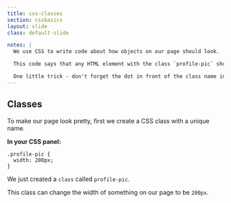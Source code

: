 ```yaml
---
title: css-classes
section: cssbasics
layout: slide
class: default-slide

notes: |
  We use CSS to write code about how objects on our page should look.

  This code says that any HTML element with the class `profile-pic` should be displayed as 200 pixels wide.

  One little trick - don't forget the dot in front of the class name in CSS!
---
```


## Classes

To make our page look pretty, first we create a CSS class with a unique name.

**In your CSS panel:**
    
    .profile-pic {
      width: 200px;
    }

We just created a `class` called `profile-pic`.

This class can change the width of something on our page to be `200px`.